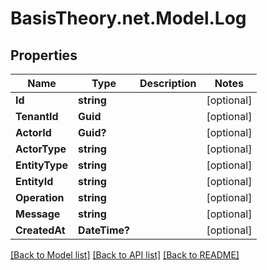 # BasisTheory.net.Model.Log

## Properties

Name | Type | Description | Notes
------------ | ------------- | ------------- | -------------
**Id** | **string** |  | [optional] 
**TenantId** | **Guid** |  | [optional] 
**ActorId** | **Guid?** |  | [optional] 
**ActorType** | **string** |  | [optional] 
**EntityType** | **string** |  | [optional] 
**EntityId** | **string** |  | [optional] 
**Operation** | **string** |  | [optional] 
**Message** | **string** |  | [optional] 
**CreatedAt** | **DateTime?** |  | [optional] 

[[Back to Model list]](../README.md#documentation-for-models) [[Back to API list]](../README.md#documentation-for-api-endpoints) [[Back to README]](../README.md)

